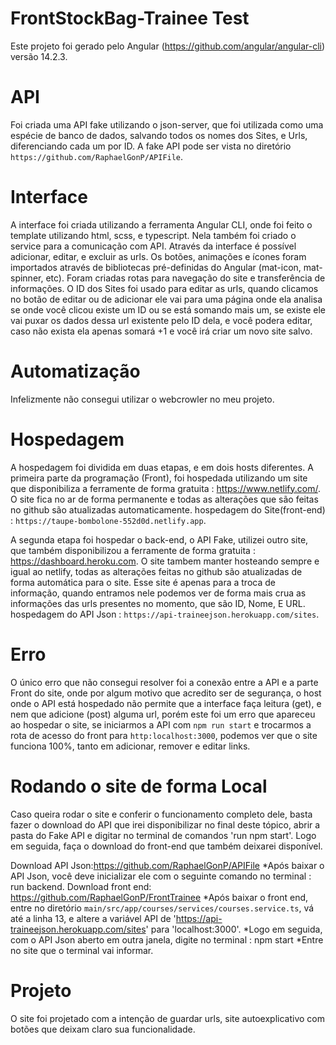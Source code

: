 # FrontStockBag-Trainee Test

Este projeto foi gerado pelo Angular (https://github.com/angular/angular-cli) versão 14.2.3.

# API

Foi criada uma API fake utilizando o json-server, que foi utilizada como uma espécie de banco de dados, salvando todos os nomes dos Sites, e Urls, diferenciando cada um por ID. A fake API pode ser vista no diretório `https://github.com/RaphaelGonP/APIFile`.

# Interface

A interface foi criada utilizando a ferramenta Angular CLI, onde foi feito o template utilizando html, scss, e typescript. Nela também foi criado o service para a comunicação com API.
Através da interface é possível adicionar, editar, e excluir as urls.
Os botões, animações e ícones foram importados através de bibliotecas pré-definidas do Angular (mat-icon, mat-spinner, etc).
Foram criadas rotas para navegação do site e transferência de informações.
O ID dos Sites foi usado para editar as urls, quando clicamos no botão de editar ou de adicionar ele vai para uma página onde ela analisa se onde você clicou existe um ID ou se está somando mais um, se existe ele vai puxar os dados dessa url existente pelo ID dela, e você podera editar, caso não exista ela apenas somará +1 e você irá criar um novo site salvo.

# Automatização

Infelizmente não consegui utilizar o webcrowler no meu projeto.

# Hospedagem

A hospedagem foi dividida em duas etapas, e em dois hosts diferentes. 
A primeira parte da programação (Front), foi hospedada utilizando um site que disponibiliza a ferramente de forma gratuita : https://www.netlify.com/. O site fica no ar de forma permanente e todas as alterações que são feitas no github são atualizadas automaticamente.
hospedagem do Site(front-end) : `https://taupe-bombolone-552d0d.netlify.app`.

A segunda etapa foi hospedar o back-end, o API Fake, utilizei outro site, que também disponibilizou a ferramente de forma gratuita : https://dashboard.heroku.com. O site tambem manter hosteando sempre e igual ao netlify, todas as alterações feitas no github são atualizadas de forma automática para o site. Esse site é apenas para a troca de informação, quando entramos nele podemos ver de forma mais crua as informações das urls presentes no momento, que são ID, Nome, E URL.
hospedagem do API Json : `https://api-traineejson.herokuapp.com/sites`.

# Erro

O único erro que não consegui resolver foi a conexão entre a API e a parte Front do site, onde por algum motivo que acredito ser de segurança, o host onde o API está hospedado não permite que a interface faça leitura (get), e nem que adicione (post) alguma url, porém este foi um erro que apareceu ao hospedar o site, se iniciarmos a API com `npm run start` e trocarmos a rota de acesso do front para `http:localhost:3000`, podemos ver que o site funciona 100%, tanto em adicionar, remover e editar links.

# Rodando o site de forma Local

Caso queira rodar o site e conferir o funcionamento completo dele, basta fazer o download do API que irei disponibilizar no final deste tópico, abrir a pasta do Fake API e digitar no terminal de comandos 'run npm start'. Logo em seguida, faça o download do front-end que também deixarei disponível.

Download API Json:https://github.com/RaphaelGonP/APIFile
*Após baixar o API Json, você deve inicializar ele com o seguinte comando no terminal : run backend.
Download front end: https://github.com/RaphaelGonP/FrontTrainee
*Após baixar o front end, entre no diretório `main/src/app/courses/services/courses.service.ts`, vá até a linha 13, e altere a variável API de 'https://api-traineejson.herokuapp.com/sites' para 'localhost:3000'.
*Logo em seguida, com o API Json aberto em outra janela, digite no terminal : npm start
*Entre no site que o terminal vai informar.

# Projeto

O site foi projetado com a intenção de guardar urls, site autoexplicativo com botões que deixam claro sua funcionalidade.

